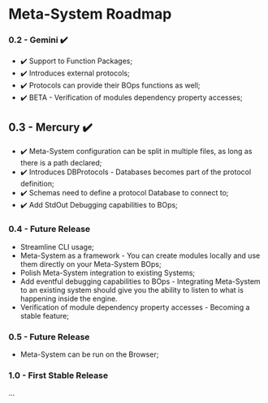 # Meta-System Roadmap

### 0.2 - Gemini :heavy_check_mark: 
- :heavy_check_mark: Support to Function Packages;
- :heavy_check_mark: Introduces external protocols;
- :heavy_check_mark: Protocols can provide their BOps functions as well;
- :heavy_check_mark: BETA - Verification of modules dependency property accesses;

## 0.3 - Mercury :heavy_check_mark: 
- :heavy_check_mark: Meta-System configuration can be split in multiple files, as long as there is a path declared;
- :heavy_check_mark: Introduces DBProtocols - Databases becomes part of the protocol definition;
- :heavy_check_mark: Schemas need to define a protocol Database to connect to;
- :heavy_check_mark: Add StdOut Debugging capabilities to BOps;

### 0.4 - Future Release
- Streamline CLI usage;
- Meta-System as a framework - You can create modules locally and use them directly on your Meta-System BOps;
- Polish Meta-System integration to existing Systems;
- Add eventful debugging capabilities to BOps - Integrating Meta-System to an existing system should give you the ability to listen to what is happening inside the engine.
- Verification of module dependency property accesses - Becoming a stable feature;

### 0.5 - Future Release
- Meta-System can be run on the Browser;

### 1.0 - First Stable Release
...
